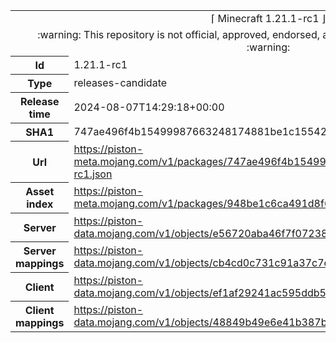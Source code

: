 <html><table>
<tr><td colspan="2" align="center"><img width="0" height="0"><br/>⌈ Minecraft 1.21.1-rc1 ⌋<br/><img width="0" height="0"></td></tr>
<tr><td colspan="2" align="center"><img width="0" height="0"><br/>
:warning: This repository is not official, approved, endorsed, associated or connected with Mojang :warning:
<br/><img width="0" height="0"></td></tr>
<tr><th>Id</th><td>1.21.1-rc1</td></tr>
<tr><th>Type</th><td>releases-candidate</td></tr>
<tr><th>Release time</th><td>2024-08-07T14:29:18+00:00</td></tr>
<tr><th>SHA1</th><td>747ae496f4b15499987663248174881be1c15542</td></tr>
<tr><th>Url</th><td><a href="https://piston-meta.mojang.com/v1/packages/747ae496f4b15499987663248174881be1c15542/1.21.1-rc1.json">https://piston-meta.mojang.com/v1/packages/747ae496f4b15499987663248174881be1c15542/1.21.1-rc1.json</a></td></tr>
<tr><th>Asset index</th><td><a href="https://piston-meta.mojang.com/v1/packages/948be1c6ca491d8f6e50c6102ec34eba75f13bb3/17.json">https://piston-meta.mojang.com/v1/packages/948be1c6ca491d8f6e50c6102ec34eba75f13bb3/17.json</a></td></tr>
<tr><th>Server</th><td><a href="https://piston-data.mojang.com/v1/objects/e56720aba46f7f07238c4c054a160fc942da9f78/server.jar">https://piston-data.mojang.com/v1/objects/e56720aba46f7f07238c4c054a160fc942da9f78/server.jar</a></td></tr>
<tr><th>Server mappings</th><td><a href="https://piston-data.mojang.com/v1/objects/cb4cd0c731c91a37c7e3051945bd4f3f18791134/server.txt">https://piston-data.mojang.com/v1/objects/cb4cd0c731c91a37c7e3051945bd4f3f18791134/server.txt</a></td></tr>
<tr><th>Client</th><td><a href="https://piston-data.mojang.com/v1/objects/ef1af29241ac595ddb545a98964e59643a5449d5/client.jar">https://piston-data.mojang.com/v1/objects/ef1af29241ac595ddb545a98964e59643a5449d5/client.jar</a></td></tr>
<tr><th>Client mappings</th><td><a href="https://piston-data.mojang.com/v1/objects/48849b49e6e41b387b6244e04b0b42be1bcfdbf1/client.txt">https://piston-data.mojang.com/v1/objects/48849b49e6e41b387b6244e04b0b42be1bcfdbf1/client.txt</a></td></tr>
</table></html>